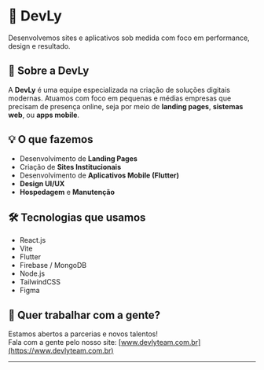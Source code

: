 # 🚀 DevLy

Desenvolvemos sites e aplicativos sob medida com foco em performance, design e resultado.

## 🧠 Sobre a DevLy

A **DevLy** é uma equipe especializada na criação de soluções digitais modernas. Atuamos com foco em pequenas e médias empresas que precisam de presença online, seja por meio de **landing pages**, **sistemas web**, ou **apps mobile**.

## 💡 O que fazemos

- Desenvolvimento de **Landing Pages**
- Criação de **Sites Institucionais**
- Desenvolvimento de **Aplicativos Mobile (Flutter)**
- **Design UI/UX**
- **Hospedagem** e **Manutenção**

## 🛠️ Tecnologias que usamos

- React.js
- Vite
- Flutter
- Firebase / MongoDB
- Node.js
- TailwindCSS
- Figma

## 📩 Quer trabalhar com a gente?

Estamos abertos a parcerias e novos talentos!  
Fala com a gente pelo nosso site: [www.devlyteam.com.br](https://www.devlyteam.com.br)

---
